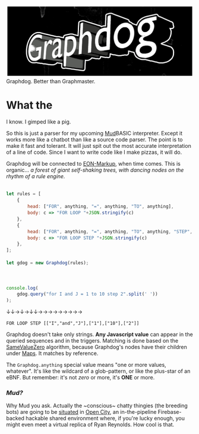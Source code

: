 ![Graphdog](https://github.com/botbreeder/graphdog/raw/main/graphdog.jpg)
Graphdog. Better than Graphmaster.

# What the

I know. I gimped like a pig.

So this is just a parser for my upcoming [Mud](https://en.wikipedia.org/wiki/MUD)BASIC interpreter. Except it works more like a chatbot than like a source code parser. The point is to make it fast and tolerant. It will just spit out the most accurate interpretation of a line of code. Since I want to write code like I make pizzas, it will do.

Graphdog will be connected to [EON-Markup](https://github.com/botbreeder/eon-markup), when time comes. This is organic... _a forest of giant self-shaking trees, with dancing nodes on the rhythm of a rule engine._

```Javascript

let rules = [
    {
        head: ["FOR", anything, "=", anything, "TO", anything],
        body: c => "FOR LOOP "+JSON.stringify(c)
    },
    {
        head: ["FOR", anything, "=", anything, "TO", anything, "STEP", anything],
        body: c => "FOR LOOP STEP "+JSON.stringify(c)
    },
];

let gdog = new Graphdog(rules);



console.log(
    gdog.query("for I and J = 1 to 10 step 2".split(' '))
);

```
↓↓→↓→↓↓→→→→→→→→→
```
FOR LOOP STEP [["I","and","J"],["1"],["10"],["2"]]
```

Graphdog doesn't take only strings. **Any Javascript value** can appear in the queried sequences and in the triggers. Matching is done based on the [SameValueZero](https://developer.mozilla.org/en-US/docs/Web/JavaScript/Equality_comparisons_and_sameness#same-value-zero_equality) algorithm, because Graphdog's nodes have their children under [Maps](https://developer.mozilla.org/en-US/docs/Web/JavaScript/Reference/Global_Objects/Map). It matches by reference.

The `Graphdog.anything` special value means "one or more values, whatever". It's like the wildcard of a glob-pattern, or like the plus-star of an eBNF. But remember: it's not _zero_ or more, it's **ONE** or more.

### _Mud?_

Why Mud you ask. Actually the ~conscious~ chatty thingies (the breeding bots) are going to be [situated](https://en.wikipedia.org/wiki/Situated) in [Open City](https://opencity.web.app/), an in-the-pipeline Firebase-backed hackable shared environment where, if you're lucky enough, you might even meet a virtual replica of Ryan Reynolds. How cool is that.
